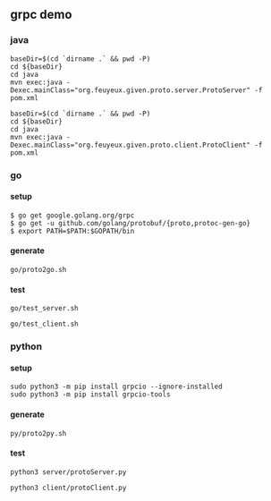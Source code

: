 ## grpc demo

### java

```shell
baseDir=$(cd `dirname .` && pwd -P)
cd ${baseDir}
cd java
mvn exec:java -Dexec.mainClass="org.feuyeux.given.proto.server.ProtoServer" -f pom.xml
```

```shell
baseDir=$(cd `dirname .` && pwd -P)
cd ${baseDir}
cd java
mvn exec:java -Dexec.mainClass="org.feuyeux.given.proto.client.ProtoClient" -f pom.xml
```

### go

#### setup
```shell
$ go get google.golang.org/grpc
$ go get -u github.com/golang/protobuf/{proto,protoc-gen-go}
$ export PATH=$PATH:$GOPATH/bin
```

#### generate
```shell
go/proto2go.sh
```

#### test
```shell
go/test_server.sh
```

```shell
go/test_client.sh
```

### python
#### setup
```shell
sudo python3 -m pip install grpcio --ignore-installed
sudo python3 -m pip install grpcio-tools
```

#### generate
```shell
py/proto2py.sh
```

#### test
```shell
python3 server/protoServer.py
```

```shell
python3 client/protoClient.py
```